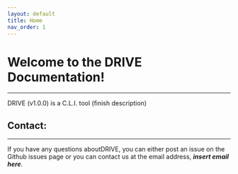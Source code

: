 ```yaml
---
layout: default
title: Home
nav_order: 1
---
```

# Welcome to the DRIVE Documentation!
---

DRIVE (v1.0.0) is a C.L.I. tool (finish description)




## Contact: 
---
If you have any questions aboutDRIVE, you can either post an issue on the Github issues page or you can contact us at the email address, ***insert email here***.
